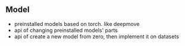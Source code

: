 ## Model

* preinstalled models based on torch. like deepmove
* api of changing preinstalled models' parts
* api of create a new model from zero, then implement it on datasets